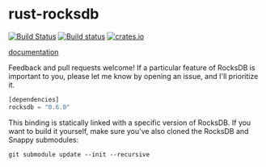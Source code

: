 rust-rocksdb
============
[![Build Status](https://travis-ci.org/r8d8/rust-rocksdb.svg?branch=master)](https://travis-ci.org/r8d8/rust-rocksdb) 
[![Build status](https://ci.appveyor.com/api/projects/status/hqfck32sw09eft0i?svg=true)](https://ci.appveyor.com/project/r8d8/rust-rocksdb)
[![crates.io](http://meritbadge.herokuapp.com/rocksdb)](https://crates.io/crates/rocksdb)

[documentation](https://docs.rs/rocksdb/0.6.0/rocksdb/)

Feedback and pull requests welcome!  If a particular feature of RocksDB is important to you, please let me know by opening an issue, and I'll prioritize it.

```rust
[dependencies]
rocksdb = "0.6.0"
```

This binding is statically linked with a specific version of RocksDB. If you want to build it yourself, make sure you've also cloned the RocksDB and Snappy submodules:

    git submodule update --init --recursive
